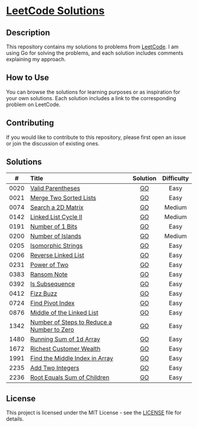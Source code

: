 # [LeetCode Solutions](https://github.com/sdimon13/leetCode)

## Description

This repository contains my solutions to problems from [LeetCode](https://leetcode.com/). I am using Go for solving the
problems, and each solution includes comments explaining my approach.

## How to Use

You can browse the solutions for learning purposes or as inspiration for your own solutions. Each solution includes a
link to the corresponding problem on LeetCode.

## Contributing

If you would like to contribute to this repository, please first open an issue or join the discussion of existing ones.

## Solutions

|  #   | Title                                                                                                                               |                          Solution                           | Difficulty |
|:----:|:------------------------------------------------------------------------------------------------------------------------------------|:-----------------------------------------------------------:|:----------:|
| 0020 | [Valid Parentheses](https://leetcode.com/problems/valid-parentheses/)                                                               |             [GO](algorithms/valid-parentheses)              |    Easy    |
| 0021 | [Merge Two Sorted Lists](https://leetcode.com/problems/merge-two-sorted-lists/)                                                     |           [GO](algorithms/merge-two-sorted-lists)           |    Easy    |
| 0074 | [Search a 2D Matrix](https://leetcode.com/problems/search-a-2d-matrix/)                                                             |             [GO](algorithms/search-a-2d-matrix)             |   Medium   |
| 0142 | [Linked List Cycle II](https://leetcode.com/problems/linked-list-cycle-ii/)                                                         |            [GO](algorithms/linked-list-cycle-ii)            |   Medium   |
| 0191 | [Number of 1 Bits](https://leetcode.com/problems/number-of-1-bits/)                                                                 |              [GO](algorithms/number-of-1-bits)              |    Easy    |
| 0200 | [Number of Islands](https://leetcode.com/problems/number-of-islands/)                                                               |             [GO](algorithms/number-of-islands)              |   Medium   |
| 0205 | [Isomorphic Strings](https://leetcode.com/problems/isomorphic-strings/)                                                             |             [GO](algorithms/isomorphic-strings)             |    Easy    |
| 0206 | [Reverse Linked List](https://leetcode.com/problems/reverse-linked-list/)                                                           |            [GO](algorithms/reverse-linked-list)             |    Easy    |
| 0231 | [Power of Two](https://leetcode.com/problems/power-of-two/)                                                                         |                [GO](algorithms/power-of-two)                |    Easy    |
| 0383 | [Ransom Note](https://leetcode.com/problems/ransom-note/)                                                                           |                [GO](algorithms/ransom-note)                 |    Easy    |
| 0392 | [Is Subsequence](https://leetcode.com/problems/is-subsequence/)                                                                     |               [GO](algorithms/is-subsequence)               |    Easy    |
| 0412 | [Fizz Buzz](https://leetcode.com/problems/fizz-buzz/)                                                                               |                 [GO](algorithms/fizz-buzz)                  |    Easy    |
| 0724 | [Find Pivot Index](https://leetcode.com/problems/find-pivot-index/)                                                                 |              [GO](algorithms/find-pivot-index)              |    Easy    |
| 0876 | [Middle of the Linked List](https://leetcode.com/problems/middle-of-the-linked-list/)                                               |         [GO](algorithms/middle-of-the-linked-list)          |    Easy    |
| 1342 | [Number of Steps to Reduce a Number to Zero](https://leetcode.com/problems/number-of-steps-to-reduce-a-number-to-zero/)             | [GO](algorithms/number-of-steps-to-reduce-a-number-to-zero) |    Easy    |
| 1480 | [Running Sum of 1d Array](https://leetcode.com/problems/running-sum-of-1d-array/)                                                   |          [GO](algorithms/running-sum-of-1-d-array)          |    Easy    |
| 1672 | [Richest Customer Wealth](https://leetcode.com/problems/richest-customer-wealth/)                                                   |          [GO](algorithms/richest-customer-wealth)           |    Easy    |
| 1991 | [Find the Middle Index in Array](https://leetcode.com/problems/find-the-middle-index-in-array/)                                     |       [GO](algorithms/find-the-middle-index-in-array)       |    Easy    |
| 2235 | [Add Two Integers](https://leetcode.com/problems/add-two-integers/)                                                                 |              [GO](algorithms/add-two-integers)              |    Easy    |
| 2236 | [Root Equals Sum of Children](https://leetcode.com/problems/root-equals-sum-of-children/)                                           |        [GO](algorithms/root-equals-sum-of-children)         |    Easy    |

## License

This project is licensed under the MIT License - see the [LICENSE](LICENSE) file for details.
